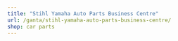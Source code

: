 ```yaml
---
title: "Stihl Yamaha Auto Parts Business Centre"
url: /ganta/stihl-yamaha-auto-parts-business-centre/
shop: car parts
---
```

